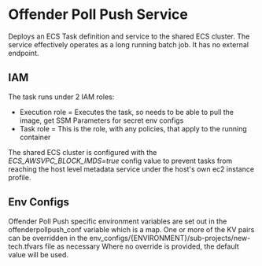 # Offender Poll Push Service
Deploys an ECS Task definition and service to the shared ECS cluster.
The service effectively operates as a long running batch job. It has no external endpoint.

## IAM
The task runs under 2 IAM roles:

- Execution role = Executes the task, so needs to be able to pull the image, get SSM Parameters for secret env configs
- Task role = This is the role, with any policies, that apply to the running container

The shared ECS cluster is configured with the *ECS_AWSVPC_BLOCK_IMDS=true* config value to prevent tasks from reaching the host level metadata service under the host's own ec2 instance profile.

## Env Configs
Offender Poll Push specific environment variables are set out in the offenderpollpush_conf variable which is a map.
One or more of the KV pairs can be overridden in the env_configs/{ENVIRONMENT}/sub-projects/new-tech.tfvars file as necessary
Where no override is provided, the default value will be used.